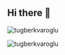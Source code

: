 ## Hi there 👋

<!--
**tugberkvaroglu/tugberkvaroglu** is a ✨ _special_ ✨ repository because its `README.md` (this file) appears on your GitHub profile.

Here are some ideas to get you started:

- 🔭 I’m currently working on ...
- 🌱 I’m currently learning ...
- 👯 I’m looking to collaborate on ...
- 🤔 I’m looking for help with ...
- 💬 Ask me about ...
- 📫 How to reach me: ...
- 😄 Pronouns: ...
- ⚡ Fun fact: ...
-->

<p><img align="center" src="https://github-readme-stats.vercel.app/api/top-langs?username=tugberkvaroglu&show_icons=true&locale=en&layout=compact" alt="tugberkvaroglu" /></p>

<p><img align="center" src="https://github-readme-streak-stats.herokuapp.com/?user=tugberkvaroglu&" alt="tugberkvaroglu" /></p>
